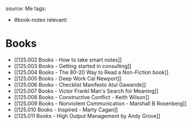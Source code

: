 source: Me
tags:
- #book-notes 
relevant:

# Books

- [[125.002 Books - How to take smart notes]]
- [[125.003 Books - Getting started in consulting]]
- [[125.004 Books - The 80-20 Way to Read a Non-Fiction book]]
- [[125.005 Books - Deep Work Cal Newport]]
- [[125.006 Books - Checklist Manifesto Atul Gawande]]
- [[125.007 Books - Victor Frankl Man's Search for Meaning]]
- [[125.008 Books - Constructive Conflict - Keith Wilson]]
- [[125.009 Books - Nonviolent Communication - Marshall B Rosenberg]]
- [[125.010 Books - Inspired - Marty Cagan]]
- [[125.011 Books - High Output Management by Andy Grove]]
